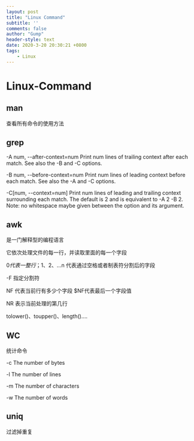 ```yaml
---
layout: post
title: "Linux Command"
subtitle: ''
comments: false
author: "Gump"
header-style: text
date: 2020-3-20 20:30:21 +0800
tags:
    - Linux
---
```


# Linux-Command

## man

查看所有命令的使用方法

## grep

-A num, --after-context=num
             Print num lines of trailing context after each match.  See also the -B and -C options.

-B num, --before-context=num
             Print num lines of leading context before each match.  See also the -A and -C options.

-C[num, --context=num]
             Print num lines of leading and trailing context surrounding each match.  The default is 2 and is equivalent to -A 2 -B 2.  Note: no whitespace maybe given between the option and its argument.

## awk

是一门解释型的编程语言

它依次处理文件的每一行，并读取里面的每一个字段

$0 代表一整行；$1、$2、...$n 代表通过空格或者制表符分割后的字段

-F 指定分割符

NF 代表当前行有多少个字段 $NF代表最后一个字段值

NR 表示当前处理的第几行

tolower()、toupper()、length()....

## WC

统计命令

-c The number of bytes

-l The number of lines

-m The number of characters

-w The number of words

## uniq

过滤掉重复

